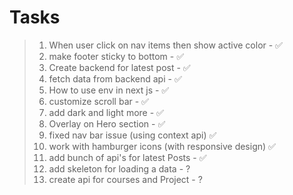 # Tasks

> 1. When user click on nav items then show active color - ✅
> 2. make footer sticky to bottom - ✅
> 3. Create backend for latest post - ✅
> 4. fetch data from backend api - ✅
> 5. How to use env in next js - ✅
> 6. customize scroll bar - ✅
> 7. add dark and light more - ✅
> 8. Overlay on Hero section - ✅
> 9. fixed nav bar issue (using context api) ✅
> 10. work with hamburger icons (with responsive design) ✅
> 11. add bunch of api's for latest Posts - ✅
> 12. add skeleton for loading a data - ?
> 13. create api for courses and Project - ?
